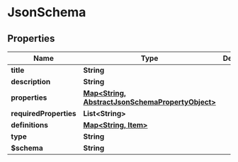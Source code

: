 

# JsonSchema

## Properties

Name | Type | Description | Notes
------------ | ------------- | ------------- | -------------
**title** | **String** |  |  [optional]
**description** | **String** |  |  [optional]
**properties** | [**Map&lt;String, AbstractJsonSchemaPropertyObject&gt;**](AbstractJsonSchemaPropertyObject.md) |  |  [optional]
**requiredProperties** | **List&lt;String&gt;** |  |  [optional]
**definitions** | [**Map&lt;String, Item&gt;**](Item.md) |  |  [optional]
**type** | **String** |  |  [optional]
**$schema** | **String** |  |  [optional]



